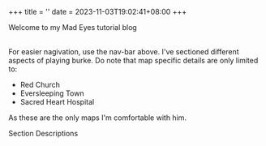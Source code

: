 +++
title = ''
date = 2023-11-03T19:02:41+08:00
+++

<p class="display-3 ps-4 border-start border-5 border-info shadow py-3 rounded-end">
Welcome to my Mad Eyes tutorial blog
</p >
<p class="lead">
    <br>
    For easier nagivation, use the nav-bar above. I've sectioned different aspects of playing burke. Do note that map specific details are only limited to:
    <ul class="lead">
    <li>Red Church</li>
    <li>Eversleeping Town</li>
    <li>Sacred Heart Hospital</li>
    </ul>
</p>
<p class="lead">As these are the only maps I'm comfortable with him.</p>

<p class="display-5">
Section Descriptions
</p >


